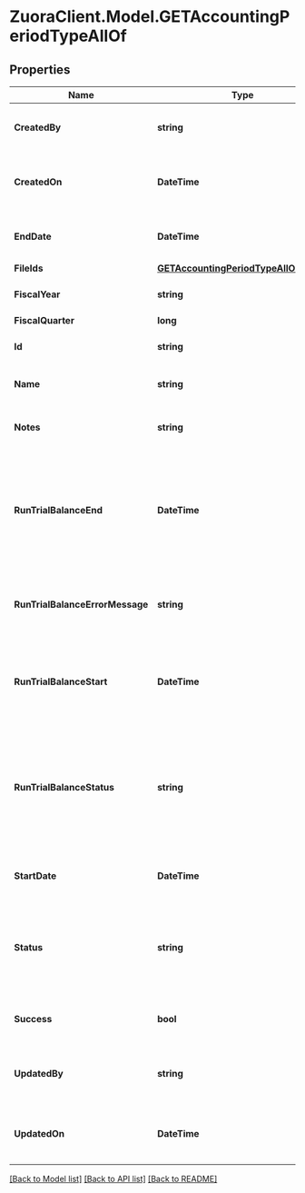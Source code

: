 # ZuoraClient.Model.GETAccountingPeriodTypeAllOf

## Properties

Name | Type | Description | Notes
------------ | ------------- | ------------- | -------------
**CreatedBy** | **string** | ID of the user who created the accounting period.  | [optional] 
**CreatedOn** | **DateTime** | Date and time when the accounting period was created.  | [optional] 
**EndDate** | **DateTime** | The end date of the accounting period.  | [optional] 
**FileIds** | [**GETAccountingPeriodTypeAllOfFileIds**](GETAccountingPeriodTypeAllOfFileIds.md) |  | [optional] 
**FiscalYear** | **string** | Fiscal year of the accounting period.  | [optional] 
**FiscalQuarter** | **long** |  | [optional] 
**Id** | **string** | ID of the accounting period.  | [optional] 
**Name** | **string** | Name of the accounting period.  | [optional] 
**Notes** | **string** | Any optional notes about the accounting period.  | [optional] 
**RunTrialBalanceEnd** | **DateTime** | Date and time that the trial balance was completed. If the trial balance status is &#x60;Pending&#x60;, &#x60;Processing&#x60;, or &#x60;Error&#x60;, this field is &#x60;null&#x60;.  | [optional] 
**RunTrialBalanceErrorMessage** | **string** | If trial balance status is Error, an error message is returned in this field.  | [optional] 
**RunTrialBalanceStart** | **DateTime** | Date and time that the trial balance was run. If the trial balance status is Pending, this field is null.  | [optional] 
**RunTrialBalanceStatus** | **string** | Status of the trial balance for the accounting period. Possible values:  * &#x60;Pending&#x60; * &#x60;Processing&#x60; * &#x60;Completed&#x60; * &#x60;Error&#x60;  | [optional] 
**StartDate** | **DateTime** | The start date of the accounting period.  | [optional] 
**Status** | **string** | Status of the accounting period. Possible values: * &#x60;Open&#x60; * &#x60;PendingClose&#x60; * &#x60;Closed&#x60;  | [optional] 
**Success** | **bool** | Returns &#x60;true&#x60; if the request was processed successfully.  | [optional] 
**UpdatedBy** | **string** | ID of the user who last updated the accounting period.  | [optional] 
**UpdatedOn** | **DateTime** | Date and time when the accounting period was last updated.  | [optional] 

[[Back to Model list]](../README.md#documentation-for-models) [[Back to API list]](../README.md#documentation-for-api-endpoints) [[Back to README]](../README.md)

